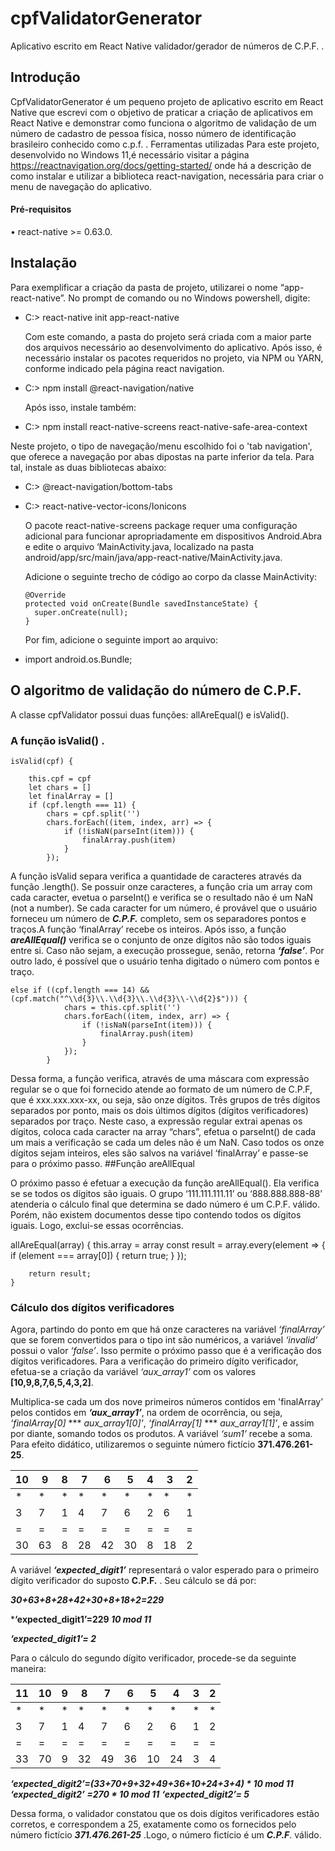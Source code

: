 # cpfValidatorGenerator
  Aplicativo escrito em React Native validador/gerador de números de C.P.F. .

## Introdução

  CpfValidatorGenerator é um pequeno projeto de aplicativo escrito em React Native que escrevi com o objetivo de praticar a criação de aplicativos em React Native e demonstrar como funciona o algoritmo de validação de um número de cadastro de pessoa física, nosso número de identificação brasileiro conhecido como c.p.f. .
Ferramentas utilizadas
  Para este projeto, desenvolvido no Windows 11,é necessário visitar a página https://reactnavigation.org/docs/getting-started/ onde há a descrição de como instalar e utilizar a biblioteca react-navigation, necessária para criar o menu de navegação do aplicativo.
#### Pré-requisitos
•	react-native >= 0.63.0.

## Instalação

  Para exemplificar a criação da pasta de projeto, utilizarei o nome “app-react-native”.
No prompt de comando ou no Windows powershell, digite:

* C:\> react-native init app-react-native    

  Com este comando, a pasta do projeto será criada com a maior parte dos arquivos necessário ao desenvolvimento do aplicativo.
Após isso, é necessário instalar os pacotes requeridos no projeto, via NPM ou YARN, conforme indicado pela página react navigation.       

* C:\> npm install @react-navigation/native     

  Após isso, instale também:         

* C:\>  npm install react-native-screens react-native-safe-area-context      

Neste projeto, o tipo de navegação/menu escolhido foi o 'tab navigation', que oferece a navegação por abas dipostas na parte inferior da tela. Para tal, instale as duas bibliotecas abaixo:             

* C:\>  @react-navigation/bottom-tabs       
* C:\>  react-native-vector-icons/Ionicons	          

  O pacote react-native-screens package requer uma configuração adicional para funcionar apropriadamente em dispositivos Android.Abra e edite o arquivo ‘MainActivity.java, localizado na pasta android/app/src/main/java/app-react-native/MainActivity.java.          

  Adicione o seguinte trecho de código ao corpo da classe MainActivity:       

      @Override
      protected void onCreate(Bundle savedInstanceState) {
        super.onCreate(null);
      }

  Por fim, adicione o seguinte import ao arquivo:           

* import android.os.Bundle;      

## O algoritmo de validação do número de C.P.F. 

  A classe cpfValidator possui duas funções: allAreEqual() e isValid().

### A função isValid() . 

    isValid(cpf) {

        this.cpf = cpf
        let chars = []
        let finalArray = []
        if (cpf.length === 11) {
            chars = cpf.split('')
            chars.forEach((item, index, arr) => {
                if (!isNaN(parseInt(item))) {
                    finalArray.push(item)
                }
            });

  A função isValid separa verifica a quantidade de caracteres através da função .length(). Se possuir onze caracteres, a função cria um array com cada caracter, evetua o parseInt() e verifica se o resultado não é um NaN (not a number). Se cada caracter for um número, é provável que o usuário forneceu um número de ***C.P.F.*** completo, sem os separadores pontos e traços.A função ‘finalArray’ recebe os inteiros.
Após isso, a função ***areAllEqual()*** verifica se o conjunto de onze dígitos não são todos iguais entre si. Caso não sejam, a execução prossegue, senão, retorna ***‘false’***.
Por outro lado, é possível que o usuário tenha digitado o número com pontos e traço.


    else if ((cpf.length === 14) && (cpf.match("^\\d{3}\\.\\d{3}\\.\\d{3}\\-\\d{2}$"))) {
                chars = this.cpf.split('')
                chars.forEach((item, index, arr) => {
                    if (!isNaN(parseInt(item))) {
                        finalArray.push(item)
                    }
                });
            }

  Dessa forma, a função verifica, através de uma máscara com expressão regular se o que foi fornecido atende ao formato de um número de C.P.F, que é xxx.xxx.xxx-xx, ou seja, são onze dígitos. Três grupos de três dígitos separados por ponto, mais os dois últimos dígitos (dígitos verificadores) separados por traço. Neste caso, a expressão regular extrai apenas os dígitos, coloca cada caracter na array “chars”, efetua o parseInt() de cada um mais a verificação se cada um deles não é um NaN. Caso todos os onze dígitos sejam inteiros, eles são salvos na variável ‘finalArray’ e passe-se para o próximo passo.
##Função areAllEqual

  O próximo passo é efetuar a execução da função areAllEqual(). Ela verifica se se todos os dígitos são iguais. O grupo ‘111.111.111.11’ ou ‘888.888.888-88’ atenderia o cálculo final que determina se dado número é um C.P.F. válido. Porém, não existem documentos desse tipo contendo todos os dígitos iguais. Logo, exclui-se essas ocorrências.
   
   allAreEqual(array) {
        this.array = array
        const result = array.every(element => {
            if (element === array[0]) {
                return true;
            }
        });

        return result;
    }

### Cálculo dos dígitos verificadores	

  Agora, partindo do ponto em que há onze caracteres na variável *‘finalArray’* que se forem convertidos para o tipo int são numéricos, a variável *‘invalid’*
possui o valor *‘false’*. Isso permite o próximo passo que é a verificação dos dígitos verificadores. 
  Para a verificação do primeiro dígito verificador, efetua-se a criação da variável *‘aux_array1’* com os valores **[10,9,8,7,6,5,4,3,2]**. 

  Multiplica-se cada um dos nove primeiros números contidos em 'finalArray’ pelos contidos em ***‘aux_array1’***, na ordem de ocorrência, ou seja, 
*‘finalArray[0]* *** *aux_array1[0]’*, *‘finalArray[1]* *** *aux_array1[1]’*, e assim por diante, somando todos os produtos. A variável *‘sum1’* recebe a soma.
Para efeito didático, utilizaremos o seguinte número fictício **371.476.261-25**.


| 10 | 9  | 8 | 7  | 6  | 5  | 4 | 3  | 2 |
|----|----|---|----|----|----|---|----|---|
| *  | *  | * | *  | *  | *  | * | *  | * |
| 3  | 7  | 1 | 4  | 7  | 6  | 2 | 6  | 1 |
| =  | =  | = | =  | =  | =  | = | =  | = |
| 30 | 63 | 8 | 28 | 42 | 30 | 8 | 18 | 2 |

  A variável ***‘expected_digit1’*** representará o valor esperado para o primeiro dígito verificador do suposto **C.P.F.** . Seu cálculo se dá por:

***30+63+8+28+42+30+8+18+2=229***

***‘expected_digit1’=229 *10 mod 11***

***‘expected_digit1’= 2***


  Para o cálculo do segundo dígito verificador, procede-se da seguinte maneira:

| 11 | 10 | 9  | 8  | 7  | 6  | 5  | 4  | 3  | 2 |
|----|----|----|--- |----|----|----|--- |----|---|
| *  | *  | *  | *  | *  | *  | *  | *  | *  | * |
| 3  | 7  | 1  | 4  | 7  | 6  | 2  | 6  | 1  | 2 |
| =  | =  | =  | =  | =  | =  | =  | =  | =  | = |
| 33 | 70 | 9  | 32 | 49 | 36 | 10 | 24 | 3  | 4 |

***‘expected_digit2’=(33+70+9+32+49+36+10+24+3+4) * 10 mod 11***
***‘expected_digit2’ =270 * 10 mod 11***
***‘expected_digit2’= 5***

  Dessa forma, o validador constatou que os dois dígitos verificadores estão corretos, e correspondem a 25, exatamente
como os fornecidos pelo número fictício ***371.476.261-25*** .Logo, o número fictício é um ***C.P.F***. válido.

















